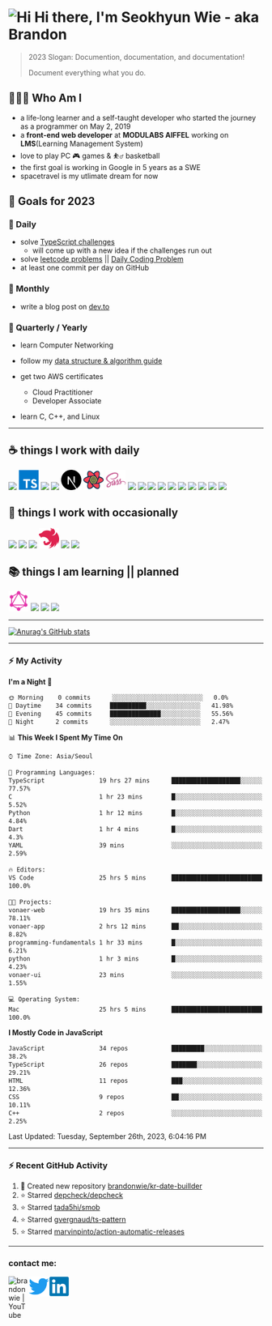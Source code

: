 # <img src='https://qpluspicture.oss-cn-beijing.aliyuncs.com/6LjjQA/Hi.gif' alt='Hi' width="24"/> Hi there, I'm Seokhyun Wie - aka Brandon

> 2023 Slogan: Documention, documentation, and documentation!
>
> Document everything what you do.

## 🧑🏻‍💻 Who Am I

- a life-long learner and a self-taught developer who started the journey as a programmer on May 2, 2019
- a **front-end web developer** at **MODULABS AIFFEL** working on **LMS**(Learning Management System)
- love to play PC 🎮 games️ \& ⛹️‍♂️ basketball
- the first goal is working in Google in 5 years as a SWE
- spacetravel is my utlimate dream for now

## 🥅 Goals for 2023

### 📅 Daily

- solve [TypeScript challenges](https://github.com/brandonwie/type-challenges)
  - will come up with a new idea if the challenges run out
- solve [leetcode problems](https://leetcode.com/problemset/all/) || [Daily Coding Problem](https://www.dailycodingproblem.com/)
- at least one commit per day on GitHub

### 📅 Monthly

- write a blog post on [dev.to](https://dev.to/brandonwie)

### 📅 Quarterly / Yearly

- learn Computer Networking
- follow my [data structure & algorithm guide](https://www.notion.so/brandonwie/How-to-Get-a-Software-Engineer-Job-at-Google-and-Other-Top-Tech-Companies-fc46fa68254449c49472c84584905409)

- get two AWS certificates

  - Cloud Practitioner
  - Developer Associate

- learn C, C++, and Linux

---

## ☕️ things I work with daily

<img src="https://cdn.jsdelivr.net/gh/devicons/devicon/icons/vscode/vscode-original.svg" width="40px"> <img src="https://raw.githubusercontent.com/devicons/devicon/master/icons/typescript/typescript-original.svg" width="40px"> <img src="https://cdn.jsdelivr.net/gh/devicons/devicon@latest/icons/javascript/javascript-original.svg" width="40px"> <img src="https://cdn.jsdelivr.net/gh/devicons/devicon@latest/icons/react/react-original.svg" width="40px"> <img src="https://raw.githubusercontent.com/devicons/devicon/master/icons/nextjs/nextjs-original.svg" width="40px"> <img src="https://raw.githubusercontent.com/AndersDJohnson/AndersDJohnson/master/images/react-query.svg" width="40px" /> <img src="https://raw.githubusercontent.com/devicons/devicon/master/icons/sass/sass-original.svg" width="40px"> <img src="https://cdn.jsdelivr.net/gh/devicons/devicon/icons/tailwindcss/tailwindcss-plain.svg" width="40px" /> <img src="https://cdn.jsdelivr.net/gh/devicons/devicon@latest/icons/git/git-original.svg" width="40px"> <img src="https://cdn.jsdelivr.net/gh/devicons/devicon/icons/github/github-original.svg" width="40px"> <img src="https://cdn.jsdelivr.net/gh/devicons/devicon/icons/amazonwebservices/amazonwebservices-original.svg" width="40px"> <img src="https://cdn.jsdelivr.net/gh/devicons/devicon/icons/bash/bash-original.svg" width="40px"> <img src="https://cdn.worldvectorlogo.com/logos/postman.svg" width="40px"> <img src="https://cdn.jsdelivr.net/gh/devicons/devicon/icons/figma/figma-original.svg" width="40px"> <img src="https://cdn.jsdelivr.net/gh/devicons/devicon/icons/slack/slack-original.svg" width="40px"> <img src="https://cdn.jsdelivr.net/gh/devicons/devicon/icons/dart/dart-original.svg" width="40px"> <img src="https://cdn.jsdelivr.net/gh/devicons/devicon/icons/flutter/flutter-original.svg" width="40px"> 

## 👾 things I work with occasionally

<img src="https://cdn.jsdelivr.net/gh/devicons/devicon/icons/jest/jest-plain.svg" width="40px"> <img src="https://cdn.jsdelivr.net/gh/devicons/devicon@latest/icons/nodejs/nodejs-plain.svg" width="40px"> <img src="https://cdn.jsdelivr.net/gh/devicons/devicon/icons/express/express-original-wordmark.svg" width="40px"> <img src="https://raw.githubusercontent.com/devicons/devicon/master/icons/nestjs/nestjs-plain.svg" width="40px">
<img src="https://cdn.jsdelivr.net/gh/devicons/devicon/icons/postgresql/postgresql-original.svg" width="40px"> <img src="https://cdn.jsdelivr.net/gh/devicons/devicon@latest/icons/mongodb/mongodb-original.svg" width="40px">

## 📚 things I am learning || planned

<img src="https://raw.githubusercontent.com/devicons/devicon/master/icons/graphql/graphql-plain.svg" width="40px"> <img src="https://cdn.jsdelivr.net/gh/devicons/devicon/icons/docker/docker-original.svg" width="40px"> <img src="https://cdn.jsdelivr.net/gh/devicons/devicon/icons/kubernetes/kubernetes-plain.svg" width="40px"> <img src="https://icons-for-free.com/iconfiles/png/512/cypress-1324440144114984250.png" width="40px">

---

<!-- GitHub Stats -->

[![Anurag's GitHub stats](https://github-readme-stats.vercel.app/api?username=brandonwie&show_icons=true&title_color=ffc857&icon_color=8ac926&text_color=daf7dc&bg_color=151515&hide=stars&custom_title=Brandon's GitHub Stats)](https://github.com/anuraghazra/github-readme-stats)

---

### ⚡ My Activity

<!--START_SECTION:waka-->
**I'm a Night 🦉** 

```text
🌞 Morning    0 commits      ░░░░░░░░░░░░░░░░░░░░░░░░░   0.0% 
🌆 Daytime    34 commits     ██████████░░░░░░░░░░░░░░░   41.98% 
🌃 Evening    45 commits     ██████████████░░░░░░░░░░░   55.56% 
🌙 Night      2 commits      ░░░░░░░░░░░░░░░░░░░░░░░░░   2.47%

```


📊 **This Week I Spent My Time On** 

```text
⌚︎ Time Zone: Asia/Seoul

💬 Programming Languages: 
TypeScript               19 hrs 27 mins      ███████████████████░░░░░░   77.57% 
C                        1 hr 23 mins        █░░░░░░░░░░░░░░░░░░░░░░░░   5.52% 
Python                   1 hr 12 mins        █░░░░░░░░░░░░░░░░░░░░░░░░   4.84% 
Dart                     1 hr 4 mins         █░░░░░░░░░░░░░░░░░░░░░░░░   4.3% 
YAML                     39 mins             ░░░░░░░░░░░░░░░░░░░░░░░░░   2.59%

🔥 Editors: 
VS Code                  25 hrs 5 mins       █████████████████████████   100.0%

🐱‍💻 Projects: 
vonaer-web               19 hrs 35 mins      ███████████████████░░░░░░   78.11% 
vonaer-app               2 hrs 12 mins       ██░░░░░░░░░░░░░░░░░░░░░░░   8.82% 
programming-fundamentals 1 hr 33 mins        █░░░░░░░░░░░░░░░░░░░░░░░░   6.21% 
python                   1 hr 3 mins         █░░░░░░░░░░░░░░░░░░░░░░░░   4.23% 
vonaer-ui                23 mins             ░░░░░░░░░░░░░░░░░░░░░░░░░   1.55%

💻 Operating System: 
Mac                      25 hrs 5 mins       █████████████████████████   100.0%

```

**I Mostly Code in JavaScript** 

```text
JavaScript               34 repos            █████████░░░░░░░░░░░░░░░░   38.2% 
TypeScript               26 repos            ███████░░░░░░░░░░░░░░░░░░   29.21% 
HTML                     11 repos            ███░░░░░░░░░░░░░░░░░░░░░░   12.36% 
CSS                      9 repos             ██░░░░░░░░░░░░░░░░░░░░░░░   10.11% 
C++                      2 repos             ░░░░░░░░░░░░░░░░░░░░░░░░░   2.25%

```



<!--END_SECTION:waka-->

<!--RECENT_ACTIVITY:last_update-->
Last Updated: Tuesday, September 26th, 2023, 6:04:16 PM
<!--RECENT_ACTIVITY:last_update_end-->

---

### ⚡ Recent GitHub Activity

<!--RECENT_ACTIVITY:start-->

1. 📔 Created new repository [brandonwie/kr-date-buillder](https://github.com/brandonwie/kr-date-buillder)
2. ⭐ Starred [depcheck/depcheck](https://github.com/depcheck/depcheck)
3. ⭐ Starred [tada5hi/smob](https://github.com/tada5hi/smob)
4. ⭐ Starred [gvergnaud/ts-pattern](https://github.com/gvergnaud/ts-pattern)
5. ⭐ Starred [marvinpinto/action-automatic-releases](https://github.com/marvinpinto/action-automatic-releases)
<!--RECENT_ACTIVITY:end-->

[youtube]: https://www.youtube.com/channel/UC7tk3UT7nn3cZNC2KBdb-4Q
[linkedin]: https://linkedin.com/in/brandonwie
[twitter]: https://twitter.com/brandonwie

---

### contact me:

[<img align="left" alt="brandonwie | YouTube" width="40px" src="https://iconape.com/wp-content/png_logo_vector/youtube-social-white-squircle.png" />][youtube] [<img align="left" alt="brandonwie | Twitter" width="40px" src="https://raw.githubusercontent.com/devicons/devicon/master/icons/twitter/twitter-original.svg" />][twitter] [<img align="left" alt="brandonwie | LinkedIn" width="40px" src="https://raw.githubusercontent.com/devicons/devicon/master/icons/linkedin/linkedin-original.svg" />][linkedin]
